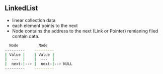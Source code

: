 ## LinkedList

- linear collection data
- each element points to the next
- Node contains the address to the next (Link or Pointer) remianing filed contain data.
```sh
  Node         Node
---------    ---------
| Value |    | Value |
|  ---  |    |  ---  |
|  next-|--> |  next-|--> NULL
---------    ---------
```
